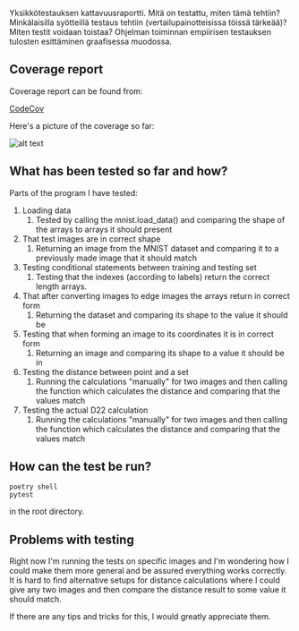Yksikkötestauksen kattavuusraportti.
Mitä on testattu, miten tämä tehtiin?
Minkälaisilla syötteillä testaus tehtiin (vertailupainotteisissa töissä tärkeää)?
Miten testit voidaan toistaa?
Ohjelman toiminnan empiirisen testauksen tulosten esittäminen graafisessa muodossa.

## Coverage report

Coverage report can be found from:

[CodeCov](https://app.codecov.io/gh/TuuPu/ModifiedHausdorffDistance)

Here's a picture of the coverage so far:

![alt text](https://github.com/TuuPu/ModifiedHausdorffDistance/blob/main/dokumentation/images/CoverageReportCodeCov.png)

## What has been tested so far and how?

Parts of the program I have tested:

1. Loading data
	1. Tested by calling the mnist.load_data() and comparing the shape of the arrays to arrays it should present
2. That test images are in correct shape
	1. Returning an image from the MNIST dataset and comparing it to a previously made image that it should match
3. Testing conditional statements between training and testing set
	1. Testing that the indexes (according to labels) return the correct length arrays.
4. That after converting images to edge images the arrays return in correct form
	1. Returning the dataset and comparing its shape to the value it should be
5. Testing that when forming an image to its coordinates it is in correct form
	1. Returning an image and comparing its shape to a value it should be in
6. Testing the distance between point and a set
	1. Running the calculations "manually" for two images and then calling the function which calculates the distance and comparing that the values match
7. Testing the actual D22 calculation
	1. Running the calculations "manually" for two images and then calling the function which calculates the distance and comparing that the values match

## How can the test be run?

```
poetry shell
pytest
```

in the root directory.

## Problems with testing

Right now I'm running the tests on specific images and I'm wondering how I could make them more general and be assured everything works correctly. It is hard to find alternative setups for distance calculations where I could give any two images and then compare the distance result to some value it should match.

If there are any tips and tricks for this, I would greatly appreciate them.
